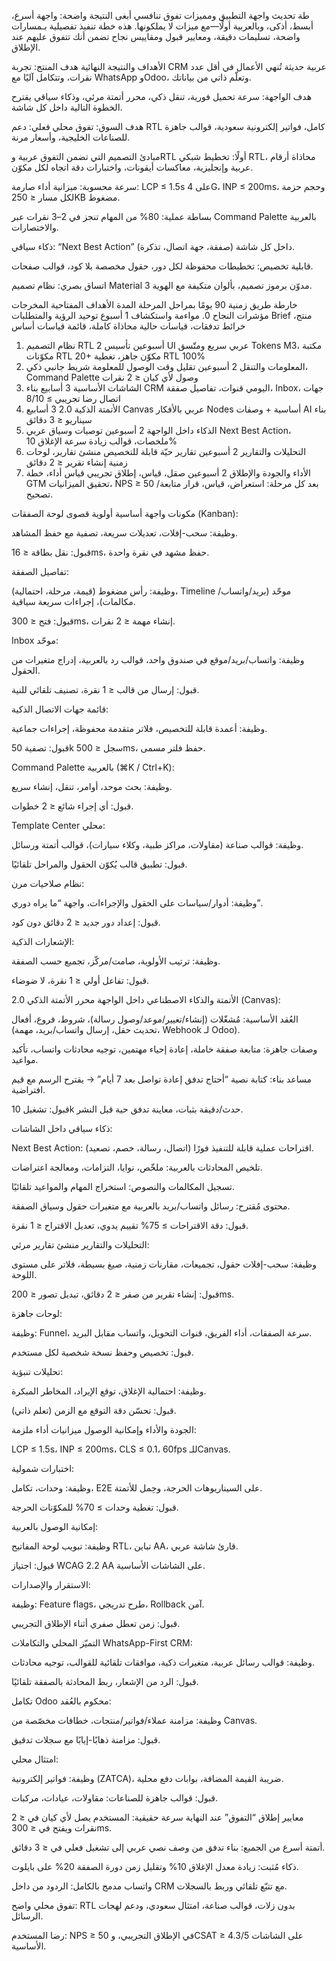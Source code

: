 طة تحديث واجهة التطبيق ومميزات تفوق تنافسي
أبغى النتيجة واضحة: واجهة أسرع، أبسط، أذكى، وبالعربية أولًا—مع ميزات لا يملكونها. هذه خطة تنفيذ تفصيلية بـمسارات واضحة، تسليمات دقيقة، ومعايير قبول ومقاييس نجاح تضمن أنك تتفوق عليهم عند الإطلاق.

الأهداف والنتيجة النهائية
هدف المنتج: تجربة CRM عربية حديثة تُنهي الأعمال في أقل عدد نقرات، وتتكامل آليًا مع WhatsApp وOdoo، وتعلّم ذاتي من بياناتك.

هدف الواجهة: سرعة تحميل فورية، تنقل ذكي، محرر أتمتة مرئي، وذكاء سياقي يقترح الخطوة التالية داخل كل شاشة.

هدف السوق: تفوق محلي فعلي: دعم RTL كامل، فواتير إلكترونية سعودية، قوالب جاهزة للصناعات الخليجية، وأسعار مرنة.

مبادئ التصميم التي تضمن التفوق
عربية وRTL أولًا: تخطيط شبكي RTL، محاذاة أرقام عربية وإنجليزية، معاكسات أيقونات، واختبارات دقة اتجاه لكل مكوّن.

سرعة محسوبة: ميزانية أداء صارمة: LCP ≤ 1.5s على 4G، INP ≤ 200ms، وحجم حزمة لكل مسار ≤ 250KB مضغوط.

بساطة عملية: 80% من المهام تنجز في 2–3 نقرات عبر Command Palette بالعربية والاختصارات.

ذكاء سياقي: “Next Best Action” داخل كل شاشة (صفقة، جهة اتصال، تذكرة).

قابلية تخصيص: تخطيطات محفوظة لكل دور، حقول مخصصة بلا كود، قوالب صفحات.

اتساق بصري: نظام تصميم Material 3 مدوّن برموز تصميم، بألوان متكيفة مع الهوية.

خارطة طريق زمنية 90 يومًا بمراحل
المرحلة	المدة	الأهداف المفتاحية	المخرجات	مؤشرات النجاح
0. مواءمة واستكشاف	1 أسبوع	توحيد الرؤية والمتطلبات	Brief منتج، خرائط تدفقات، قياسات حالية	محاذاة كاملة، قائمة قياسات أساس
1. نظام التصميم RTL	2 أسبوعين	تأسيس UI عربي سريع ومتّسق	Tokens M3، مكتبة مكوّنات RTL	20+ مكوّن جاهز، تغطية RTL 100%
2. المعلومات والتنقل	2 أسبوعين	تقليل وقت الوصول للمعلومة	شريط جانبي ذكي، Command Palette	وصول لأي كيان ≤ 2 نقرات
3. الشاشات الأساسية	3 أسابيع	بناء CRM اليومي	قنوات، تفاصيل صفقة، Inbox، جهات اتصال	رضا تجريبي ≥ 8/10
4. الأتمتة الذكية 2.0	3 أسابيع	Canvas عربي بالأفكار	Nodes أساسية + وصفات AI	بناء سيناريو ≤ 3 دقائق
5. الذكاء داخل الواجهة	2 أسبوعين	توصيات وسياق عربي	Next Best Action، ملخصات، قوالب	زيادة سرعة الإغلاق 10%
6. التحليلات والتقارير	2 أسبوعين	تقارير حيّة قابلة للتخصيص	منشئ تقارير، لوحات زمنية	إنشاء تقرير ≤ 2 دقائق
7. الأداء والجودة والإطلاق	2 أسبوعين	صقل، قياس، إطلاق تجريبي	قياس أداء، خطة GTM	تحقيق الميزانيات، NPS ≥ 50
بعد كل مرحلة: استعراض، قياس، قرار متابعة/تصحيح.

مكونات واجهة أساسية أولوية قصوى
لوحة الصفقات (Kanban):

وظيفة: سحب-إفلات، تعديلات سريعة، تصفية مع حفظ المشاهد.

قبول: نقل بطاقة ≤ 16ms، حفظ مشهد في نقرة واحدة.

تفاصيل الصفقة:

وظيفة: رأس مضغوط (قيمة، مرحلة، احتمالية)، Timeline موحّد (بريد/واتساب/مكالمات)، إجراءات سريعة سياقية.

قبول: فتح ≤ 300ms، إنشاء مهمة ≤ 2 نقرات.

Inbox موحّد:

وظيفة: واتساب/بريد/موقع في صندوق واحد، قوالب رد بالعربية، إدراج متغيرات من الحقول.

قبول: إرسال من قالب ≤ 1 نقرة، تصنيف تلقائي للنية.

قائمة جهات الاتصال الذكية:

وظيفة: أعمدة قابلة للتخصيص، فلاتر متقدمة محفوظة، إجراءات جماعية.

قبول: تصفية 50k سجل ≤ 500ms، حفظ فلتر مسمى.

Command Palette بالعربية (⌘K / Ctrl+K):

وظيفة: بحث موحد، أوامر، تنقل، إنشاء سريع.

قبول: أي إجراء شائع ≤ 2 خطوات.

Template Center محلي:

وظيفة: قوالب صناعة (مقاولات، مراكز طبية، وكلاء سيارات)، قوالب أتمتة ورسائل.

قبول: تطبيق قالب يُكوّن الحقول والمراحل تلقائيًا.

نظام صلاحيات مرن:

وظيفة: أدوار/سياسات على الحقول والإجراءات، واجهة “ما يراه دوري”.

قبول: إعداد دور جديد ≤ 2 دقائق دون كود.

الإشعارات الذكية:

وظيفة: ترتيب الأولوية، صامت/مركّز، تجميع حسب الصفقة.

قبول: تفاعل أولي ≤ 1 نقرة، لا ضوضاء.

الأتمتة والذكاء الاصطناعي داخل الواجهة
محرر الأتمتة الذكي 2.0 (Canvas):

العُقد الأساسية: مُشغّلات (إنشاء/تغيير/موعد/وصول رسالة)، شروط، فروع، أفعال (تحديث حقل، إرسال واتساب/بريد، مهمة، Webhook لـ Odoo).

وصفات جاهزة: متابعة صفقة خاملة، إعادة إحياء مهتمين، توجيه محادثات واتساب، تأكيد مواعيد.

مساعد بناء: كتابة نصية “أحتاج تدفق إعادة تواصل بعد 7 أيام” → يقترح الرسم مع قيم افتراضية.

قبول: تشغيل 10k حدث/دقيقة بثبات، معاينة تدفق حية قبل النشر.

ذكاء سياقي داخل الشاشات:

Next Best Action: اقتراحات عملية قابلة للتنفيذ فورًا (اتصال، رسالة، خصم، تصعيد).

تلخيص المحادثات بالعربية: ملخّص، نوايا، التزامات، ومعالجة اعتراضات.

تسجيل المكالمات والنصوص: استخراج المهام والمواعيد تلقائيًا.

محتوى مُقترح: رسائل واتساب/بريد بالعربية مع متغيرات حقول وسياق الصفقة.

قبول: دقة الاقتراحات ≥ 75% تقييم يدوي، تعديل الاقتراح ≤ 1 نقرة.

التحليلات والتقارير
منشئ تقارير مرئي:

وظيفة: سحب-إفلات حقول، تجميعات، مقارنات زمنية، صيغ بسيطة، فلاتر على مستوى اللوحة.

قبول: إنشاء تقرير من صفر ≤ 2 دقائق، تبديل تصور ≤ 200ms.

لوحات جاهزة:

وظيفة: Funnel، سرعة الصفقات، أداء الفريق، قنوات التحويل، واتساب مقابل البريد.

قبول: تخصيص وحفظ نسخة شخصية لكل مستخدم.

تحليلات تنبؤية:

وظيفة: احتمالية الإغلاق، توقع الإيراد، المخاطر المبكرة.

قبول: تحسّن دقة التوقع مع الزمن (تعلم ذاتي).

الجودة والأداء وإمكانية الوصول
ميزانيات أداء ملزمة:

LCP ≤ 1.5s، INP ≤ 200ms، CLS ≤ 0.1، 60fps للـCanvas.

اختبارات شمولية:

وظيفة: وحدات، تكامل، E2E على السيناريوهات الحرجة، وحِمل للأتمتة.

قبول: تغطية وحدات ≥ 70% للمكوّنات الحرجة.

إمكانية الوصول بالعربية:

وظيفة: تبويب لوحة المفاتيح RTL، تباين AA، قارئ شاشة عربي.

قبول: اجتياز WCAG 2.2 AA على الشاشات الأساسية.

الاستقرار والإصدارات:

وظيفة: Feature flags، طرح تدريجي، Rollback آمن.

قبول: زمن تعطل صفري أثناء الإطلاق التجريبي.

التميّز المحلي والتكاملات
WhatsApp-First CRM:

وظيفة: قوالب رسائل عربية، متغيرات ذكية، موافقات تلقائية للقوالب، توجيه محادثات.

قبول: الرد من الإشعار، ربط المحادثة بالصفقة تلقائيًا.

تكامل Odoo محكوم بالعُقد:

وظيفة: مزامنة عملاء/فواتير/منتجات، خطافات مخصّصة من Canvas.

قبول: مزامنة ذهابًا-إيابًا مع سجلات تدقيق.

امتثال محلي:

وظيفة: فواتير إلكترونية (ZATCA)، ضريبة القيمة المضافة، بوابات دفع محلية.

قبول: قوالب جاهزة للصناعات: مقاولات، عيادات، مركبات.

معايير إطلاق “التفوق” عند النهاية
سرعة حقيقية: المستخدم يصل لأي كيان في ≤ 2 نقرات ويفتح في ≤ 300ms.

أتمتة أسرع من الجميع: بناء تدفق من وصف نصي عربي إلى تشغيل فعلي في ≤ 3 دقائق.

ذكاء مُثبت: زيادة معدل الإغلاق 10% وتقليل زمن دورة الصفقة 20% على بايلوت.

واتساب مدمج بالكامل: الردود من داخل CRM مع تتبّع تلقائي وربط بالسجلات.

تفوق محلي واضح: RTL بدون زلات، قوالب صناعة، امتثال سعودي، ودعم لهجات الرسائل.

رضا المستخدم: NPS ≥ 50 في الإطلاق التجريبي، وCSAT ≥ 4.3/5 على الشاشات الأساسية.